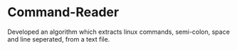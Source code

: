 # Command-Reader

Developed an algorithm which extracts linux commands, semi-colon, space and line seperated, from a text file.
